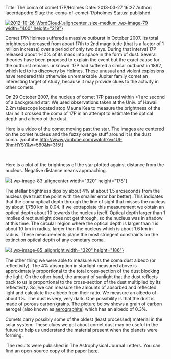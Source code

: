 Title: The coma of comet 17P/Holmes
Date: 2013-03-27 16:27
Author: lacerdapedro
Slug: the-coma-of-comet-17pholmes
Status: published

[![2012-10-26-WordCloud](http://lacerdapedro.files.wordpress.com/2013/03/2012-10-26-wordcloud.png?w=400){.aligncenter .size-medium .wp-image-79 width="400" height="219"}](http://lacerdapedro.files.wordpress.com/2013/03/2012-10-26-wordcloud.png)

Comet 17P/Holmes suffered a massive outburst in October 2007. Its total brightness increased from about 17th to 2nd magnitude (that is a factor of 1 million increase) over a period of only two days. During that interval 17P released about 1-10% of its mass into space in the form of dust. Several theories have been proposed to explain the event but the exact cause for the outburst remains unknown. 17P had suffered a similar outburst in 1892, which led to its discovery by Holmes. These unusual and violent explosions have rendered this otherwise unremarkable Jupiter family comet an interesting target of study, because it may provide clues to the activity in other comets.

On 29 October 2007, the nucleus of comet 17P passed within \<1 arc second of a background star. We used observations taken at the Univ. of Hawaii 2.2m telescope located atop Mauna Kea to measure the brightness of the star as it crossed the coma of 17P in an attempt to estimate the optical depth and albedo of the dust.

<div>

Here is a video of the comet moving past the star. The images are centered on the comet nucleus and the fuzzy orange stuff around it is the dust coma. \[youtube http://www.youtube.com/watch?v=1Ul-9hmHYSY&w=560&h=315\]

</div>

<div>

 

Here is a plot of the brightness of the star plotted against distance from the nucleus. Negative distance means approaching.

</div>

![](http://lacerdapedro.files.wordpress.com/2013/03/rcextinctioncurve.png?w=400){.wp-image-83 .aligncenter width="320" height="178"}

The stellar brightness dips by about 4% at about 1.5 arcseconds from the nucleus (we trust the point with the smaller error bar better). This indicates that the coma optical depth through the line of sight that misses the nucleus by about 1,750 km is 0.04. If we extrapolate this measurement we obtain an optical depth about 10 towards the nucleus itself. Optical depth larger than 1 implies direct sunlight does not get through, so the nucleus was in shadow at this time. The circular region where the optical depth is larger than 1 is about 10 km in radius, larger than the nucleus which is about 1.6 km in radius. These measurements place the most stringent constraints on the extinction optical depth of any cometary coma.

[![](http://lacerdapedro.files.wordpress.com/2013/03/43825.jpg?w=400){.wp-image-85 .alignright width="320" height="186"}](http://lacerdapedro.files.wordpress.com/2013/03/43825.jpg)

The other thing we were able to measure was the coma dust albedo (or reflectivity). The 4% absorption in starlight measured above is approximately proportional to the total cross-section of the dust blocking the light. On the other hand, the amount of sunlight that the dust reflects back to us is proportional to the cross-section of the dust multiplied by its reflectivity. So, we can measure the amounts of absorbed and reflected light and calculate the albedo from their ratio. We measure an albedo of about 1%. The dust is very, very dark. One possibility is that the dust is made of porous carbon grains. The picture below shows a grain of carbon aerogel (also known as [aerographite](https://www.google.co.uk/search?q=aerographite&hl=en&client=safari&rls=en&prmd=imvns&source=lnms&tbm=isch&sa=X&ei=XFGJUJK1CeSj0QWevYHYAw&ved=0CAoQ_AUoAQ&biw=1024&bih=951)) which has an albedo of 0.3%.

Comets carry possibly some of the oldest (least processed) material in the solar system. These clues we got about comet dust may be useful in the future to help us understand the material present when the planets were forming.

<div>

 The results were published in The Astrophysical Journal Letters. You can find an open-source copy of the paper [here](http://arxiv.org/abs/1210.2764).

</div>

